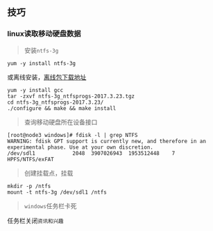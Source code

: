 ## 技巧

### linux读取移动硬盘数据

> 安装`ntfs-3g`

```shell script
yum -y install ntfs-3g
```

或离线安装，[离线包下载地址](https://tuxera.com/opensource/ntfs-3g_ntfsprogs-2017.3.23.tgz)

```shell script
yum -y install gcc
tar -zxvf ntfs-3g_ntfsprogs-2017.3.23.tgz
cd ntfs-3g_ntfsprogs-2017.3.23/
./configure && make && make install
```

> 查询移动硬盘所在设备接口

```shell script
[root@node3 windows]# fdisk -l | grep NTFS
WARNING: fdisk GPT support is currently new, and therefore in an experimental phase. Use at your own discretion.
/dev/sdl1            2048  3907026943  1953512448    7  HPFS/NTFS/exFAT
```

> 创建挂载点，挂载

```shell script
mkdir -p /ntfs
mount -t ntfs-3g /dev/sdl1 /ntfs
```

> `windows`任务栏卡死

任务栏关闭`资讯和兴趣`